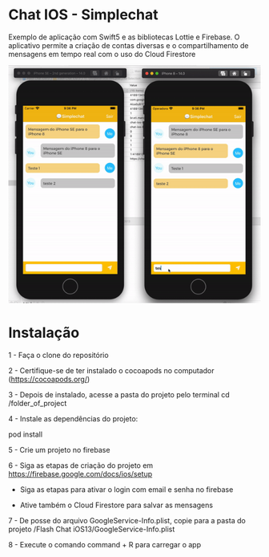 #  Chat IOS - Simplechat

Exemplo de aplicação com Swift5 e as bibliotecas Lottie e Firebase. O aplicativo permite a criação de contas diversas e o compartilhamento de mensagens em tempo real com o uso do Cloud Firestore

![App Brewery Banner](https://github.com/manoelfilho/chat-ios-swift5/blob/master/ezgif.com-gif-maker.gif)

#  Instalação

1 - Faça o clone do repositório

2 - Certifique-se de ter instalado o cocoapods no computador (https://cocoapods.org/)

3 - Depois de instalado, acesse a pasta do projeto pelo terminal cd /folder_of_project

4 - Instale as dependências do projeto: 

pod install

5 - Crie um projeto no firebase

6 - Siga as etapas de criação do projeto em https://firebase.google.com/docs/ios/setup

- Siga as etapas para ativar o login com email e senha no firebase

- Ative também o Cloud Firestore para salvar as mensagens

7 - De posse do arquivo GoogleService-Info.plist, copie para a pasta do projeto /Flash Chat iOS13/GoogleService-Info.plist

8 - Execute o comando command + R para carregar o app
